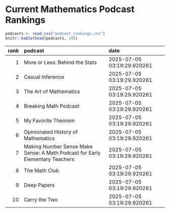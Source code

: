 # Current Mathematics Podcast Rankings


``` r
podcasts <- read.csv("podcast_rankings.csv")
knitr::kable(head(podcasts, 10))
```

| rank | podcast | date |
|---:|:---|:---|
| 1 | More or Less: Behind the Stats | 2025-07-05 03:19:29.920261 |
| 2 | Casual Inference | 2025-07-05 03:19:29.920261 |
| 3 | The Art of Mathematics | 2025-07-05 03:19:29.920261 |
| 4 | Breaking Math Podcast | 2025-07-05 03:19:29.920261 |
| 5 | My Favorite Theorem | 2025-07-05 03:19:29.920261 |
| 6 | Opinionated History of Mathematics | 2025-07-05 03:19:29.920261 |
| 7 | Making Number Sense Make Sense: A Math Podcast for Early Elementary Teachers | 2025-07-05 03:19:29.920261 |
| 8 | The Math Club | 2025-07-05 03:19:29.920261 |
| 9 | Deep Papers | 2025-07-05 03:19:29.920261 |
| 10 | Carry the Two | 2025-07-05 03:19:29.920261 |
